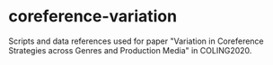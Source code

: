 # coreference-variation
Scripts and data references used for paper "Variation in Coreference Strategies across Genres and Production Media"  in COLING2020.
